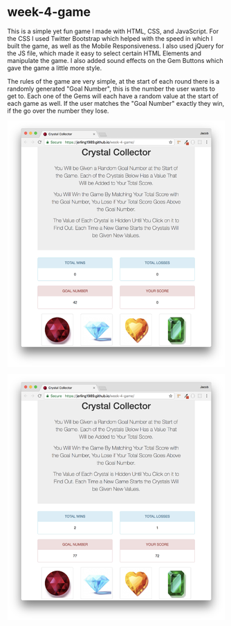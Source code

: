 # week-4-game
This is a simple yet fun game I made with HTML, CSS, and JavaScript. For the CSS I used Twitter Bootstrap which helped with the speed in which I built the game, as well as the Mobile Responsiveness. I also used jQuery for the JS file, which made it easy to select certain HTML Elements and manipulate the game. I also added sound effects on the Gem Buttons which gave the game a little more style.

The rules of the game are very simple, at the start of each round there is a randomly generated "Goal Number", this is the number the user wants to get to. Each one of the Gems will each have a random value at the start of each game as well. If the user matches the "Goal Number" exactly they win, if the go over the number they lose.

![INTRO](assets/images/read_me/intro.png)

![SESSION](assets/images/read_me/session.png)

